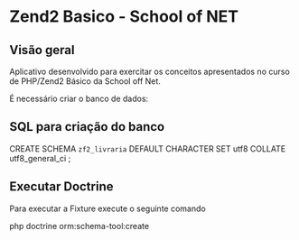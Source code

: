
Zend2 Basico - School of NET
==============================

Visão geral
-----------

Aplicativo desenvolvido para exercitar os conceitos apresentados no curso de PHP/Zend2 Básico da School off Net.


É necessário criar o banco de dados:

SQL para criação do banco
-------------------------

CREATE SCHEMA `zf2_livraria` DEFAULT CHARACTER SET utf8 COLLATE utf8_general_ci ;


Executar Doctrine
----------------

Para executar a Fixture execute o seguinte comando


php doctrine orm:schema-tool:create
